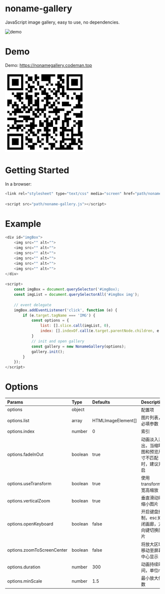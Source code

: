 # noname-gallery
JavaScript image gallery, easy to use, no dependencies.

![demo](https://github.com/18223781723/noname-gallery/blob/main/src/images/demo.gif)

# Demo
Demo: https://nonamegallery.codeman.top

![二维码](https://github.com/18223781723/noname-gallery/blob/main/src/images/qrcode.png)

# Getting Started
In a browser:
```javascript
<link rel="stylesheet" type="text/css" media="screen" href="path/noname-gallery.css">

<script src="path/noname-gallery.js"></script>
```

# Example
```javascript
<div id="imgBox">
    <img src="" alt="">
    <img src="" alt="">
    <img src="" alt="">
    <img src="" alt="">
    <img src="" alt="">
    <img src="" alt="">
</div>

<script>
    const imgBox = document.querySelector('#imgBox);
    const imgList = document.querySelectorAll('#imgBox img');

    // event delegate
    imgBox.addEventListener('click', function (e) {
        if (e.target.tagName === 'IMG') {
            const options = {
                list: [].slice.call(imgList, 0),
                index: [].indexOf.call(e.target.parentNode.children, e.target)
            }
            // init and open gallery
            const gallery = new NonameGallery(options);
            gallery.init();
        }
    });
</script>
```

# Options
| Params | Type | Defaults | Description |
| :---- | :---- | :---- | :---- |
| options | object |  | 配置项 |
| options.list | array | HTMLImageElement[] | 图片列表，必填参数 |
| options.index | number | 0 | 索引 |
| options.fadeInOut | boolean | true | 动画淡入淡出，当缩略图和预览尺寸不匹配时，建议开启 |
| options.useTransform | boolean | true | 使用transform或宽高缩放 |
| options.verticalZoom | boolean | true | 垂直滑动时缩小图片 |
| options.openKeyboard | boolean | false | 开启键盘控制，esc关闭画廊，方向键切换图片 |
| options.zoomToScreenCenter | boolean | false | 将放大区域移动至屏幕中心显示 |
| options.duration | number | 300 | 动画持续时间，单位ms |
| options.minScale | number | 1.5 | 最小放大倍数 |
